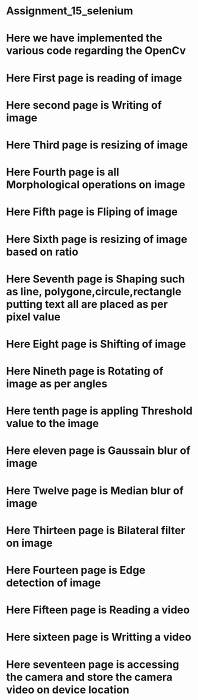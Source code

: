 # Assignment_15_selenium
# Here we have implemented the various code regarding the OpenCv

# Here First page is reading of image 
# Here second page is Writing of image 
# Here Third page is resizing of image 
# Here Fourth page is all Morphological operations on image 
# Here Fifth page is Fliping of image 
# Here Sixth page is resizing of image based on ratio
# Here Seventh page is Shaping such as line, polygone,circule,rectangle putting text all are placed as per pixel value
# Here Eight page is Shifting of image
# Here Nineth page is Rotating of image as per angles
# Here tenth page is appling Threshold value to the image
# Here eleven page is Gaussain blur of image  
# Here Twelve page is Median blur of image  
# Here Thirteen page is Bilateral filter on image 
# Here Fourteen page is Edge detection of image
# Here Fifteen page is Reading a video
# Here sixteen page is Writting a video     
# Here seventeen page is accessing the camera and store the camera video on device location
